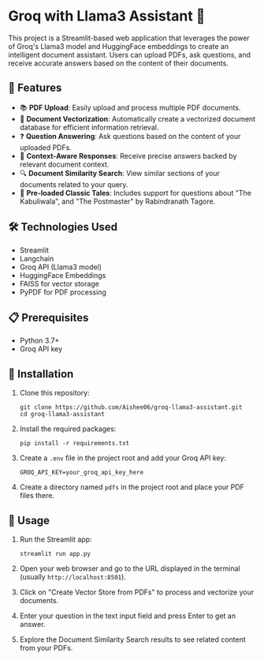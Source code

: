 # Groq with Llama3 Assistant 🤖

This project is a Streamlit-based web application that leverages the power of Groq's Llama3 model and HuggingFace embeddings to create an intelligent document assistant. Users can upload PDFs, ask questions, and receive accurate answers based on the content of their documents.

## 🚀 Features

- 📚 **PDF Upload**: Easily upload and process multiple PDF documents.
- 🧩 **Document Vectorization**: Automatically create a vectorized document database for efficient information retrieval.
- ❓ **Question Answering**: Ask questions based on the content of your uploaded PDFs.
- 🎯 **Context-Aware Responses**: Receive precise answers backed by relevant document context.
- 🔍 **Document Similarity Search**: View similar sections of your documents related to your query.
- 📖 **Pre-loaded Classic Tales**: Includes support for questions about "The Kabuliwala", and "The Postmaster" by Rabindranath Tagore.

## 🛠️ Technologies Used

- Streamlit
- Langchain
- Groq API (Llama3 model)
- HuggingFace Embeddings
- FAISS for vector storage
- PyPDF for PDF processing

## 📋 Prerequisites

- Python 3.7+
- Groq API key

## 🔧 Installation

1. Clone this repository:
   ```
   git clone https://github.com/Aishee06/groq-llama3-assistant.git
   cd groq-llama3-assistant
   ```

2. Install the required packages:
   ```
   pip install -r requirements.txt
   ```

3. Create a `.env` file in the project root and add your Groq API key:
   ```
   GROQ_API_KEY=your_groq_api_key_here
   ```

4. Create a directory named `pdfs` in the project root and place your PDF files there.

## 🚀 Usage

1. Run the Streamlit app:
   ```
   streamlit run app.py
   ```

2. Open your web browser and go to the URL displayed in the terminal (usually `http://localhost:8501`).

3. Click on "Create Vector Store from PDFs" to process and vectorize your documents.

4. Enter your question in the text input field and press Enter to get an answer.

5. Explore the Document Similarity Search results to see related content from your PDFs.